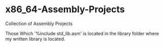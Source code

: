 # x86_64-Assembly-Projects

Collection of Assembly Projects

Those Which '%include std_lib.asm' is located in the library folder where my written library is located.
